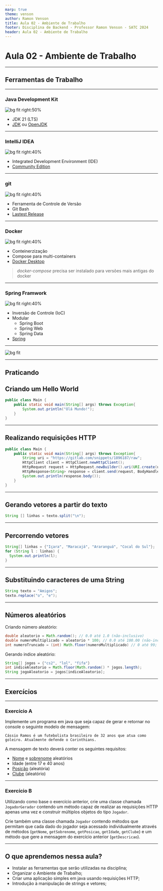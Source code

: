 ```yaml
---
marp: true
theme: venson
author: Ramon Venson
title: Aula 02 - Ambiente de Trabalho
footer: Disciplina de Backend - Professor Ramon Venson - SATC 2024
header: Aula 02 - Ambiente de Trabalho
---
```


<!-- 
_class: lead
-->

# Aula 02 - Ambiente de Trabalho

---

<!--
paginate: true 
class: normal
-->

## Ferramentas de Trabalho

---

### Java Development Kit

![bg fit right:50%](https://media.geeksforgeeks.org/wp-content/uploads/20210218150010/JDK.png)

* JDK 21 (LTS)
* [JDK](https://www.oracle.com/java/technologies/downloads/) ou [OpenJDK](https://jdk.java.net/21/)

---

### IntelliJ IDEA

![bg fit right:40%](https://www.jetbrains.com/idea/download/screenshots/download.png)

* Integrated Development Environment (IDE)
* [Community Edition](https://www.jetbrains.com/idea/download)

---

### git

![bg fit right:40%](https://git-scm.com/images/branching-illustration@2x.png)

* Ferramenta de Controle de Versão
* Git Bash
* [Lastest Release](https://git-scm.com/downloads)

---

### Docker

![bg fit right:40%](https://www.docker.com/wp-content/uploads/2023/08/docker-desktop-hero-v2.svg)

* Conteinerzização
* Compose para multi-containers
* [Docker Desktop](https://www.docker.com/products/docker-desktop/)

> *docker-compose* precisa ser instalado para versões mais antigas do docker

---

### Spring Framwork

![bg fit right:40%](https://4.bp.blogspot.com/-9kYSwCDRbms/W-qSUvwnFWI/AAAAAAAAEsE/j4EeFEPQHBc-QpxMV9l3gQAaLAuG2WhTgCLcBGAs/s1600/spring-framework.png)

* Inversão de Controle (IoC)
* Modular
  * Spring Boot
  * Spring Web
  * Spring Data
* [Spring](https://spring.io/)

---

![bg fit](https://i.pinimg.com/originals/eb/95/59/eb9559ad504e7ede8016114b579e334d.png)

---

## Praticando

## Criando um Hello World

````java
public class Main {
    public static void main(String[] args) throws Exception{
        System.out.println("Olá Mundo!");
    }
}
````

---

## Realizando requisições HTTP

````java
public class Main {
    public static void main(String[] args) throws Exception{
        String uri = "https://gitlab.com/snippets/1896187/raw";
        HttpClient client = HttpClient.newHttpClient();
        HttpRequest request = HttpRequest.newBuilder().uri(URI.create(uri)).build();
        HttpResponse<String> response = client.send(request, BodyHandlers.ofString());
        System.out.println(response.body());
    }
}
````

---

## Gerando vetores a partir do texto

````java
String [] linhas = texto.split("\n");
````

---

## Percorrendo vetores

````java
String[] linhas = {"Içara", "Maracajá", "Araranguá", "Cocal do Sul"};
for (String l : linhas) {
  System.out.println(l);
}
````

---

## Substituindo caracteres de uma String

````java
String texto = "Amigos";
texto.replace("o", "e");
````

---

## Números aleatórios

Criando número aleatório:

````java
double aleatorio = Math.random(); // 0.0 até 1.0 (não-inclusivo)
double numeroMultiplicado = aleatorio * 100; // 0.0 até 100.00 (não-inclusivo)
int numeroTruncado = (int) Math.floor(numeroMultiplicado) // 0 até 99;
````

Gerando indice aleatório:

````java
String[] jogos = {"cs2", "lol", "fifa"}
int indiceAleatorio = Math.floor(Math.random() * jogos.length);
String jogoAleatorio = jogos[indiceAleatorio];
````

---

## Exercícios

---

### Exercício A

Implemente um programa em java que seja capaz de gerar e retornar no console o seguinte modelo de mensagem:

````
Cássio Ramos é um futebolista brasileiro de 32 anos que atua como goleiro. Atualmente defende o Corinthians.
````

A mensagem de texto deverá conter os seguintes requisitos:
* [Nome](https://venson.net.br/resources/data/nomes.txt) e [sobrenome](https://venson.net.br/resources/data/sobrenomes.txt) aleatórios
* Idade (entre 17 e 40 anos)
* [Posição](https://venson.net.br/resources/data/posicoes.txt) (aleatória)
* [Clube](https://venson.net.br/resources/data/clubes.txt) (aleatório)

---

### Exercício B

Utilizando como base o exercício anterior, crie uma classe chamada `JogadorGerador` contendo um método capaz de realizar as requisições HTTP apenas uma vez e construir múltiplos objetos do tipo `Jogador`.

Crie também uma classe chamada `Jogador` contendo métodos que permitam que cada dado do jogador seja acessado individualmente através de métodos (`getNome`, `getSobrenome`, `getPosicao`, `getIdade`, `getClube`) e um método que gere a mensagem do exercício anterior (`getDescricao`).

---

## O que aprendemos nessa aula?

* Instalar as ferramentas que serão utilizadas na disciplina;
* Organizar o Ambiente de Trabalho;
* Criar uma aplicação simples em java usando requisições HTTP;
* Introdução à manipulação de strings e vetores;